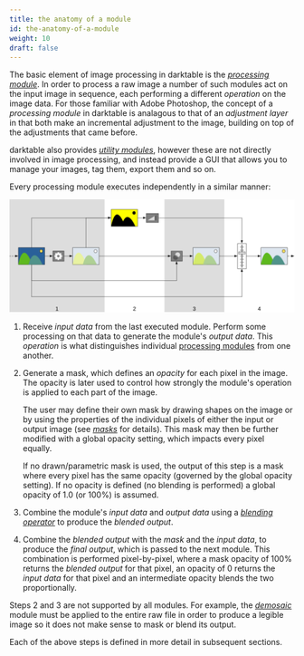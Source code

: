 ```yaml
---
title: the anatomy of a module
id: the-anatomy-of-a-module
weight: 10
draft: false
---
```


The basic element of image processing in darktable is the [_processing module_](../../module-reference/processing-modules/). In order to process a raw image a number of such modules act on the input image in sequence, each performing a different _operation_ on the image data. For those familiar with Adobe Photoshop, the concept of a _processing module_ in darktable is analagous to that of an _adjustment layer_ in that both make an incremental adjustment to the image, building on top of the adjustments that came before.

darktable also provides [_utility modules_](../../module-reference/utility-modules/), however these are not directly involved in image processing, and instead provide a GUI that allows you to manage your images, tag them, export them and so on.

Every processing module executes independently in a similar manner:

![module anatomy](./the-anatomy-of-a-module/module-anatomy.png#w100)

1. Receive _input data_ from the last executed module. Perform some processing on that data to generate the module's _output data_. This _operation_ is what distinguishes individual [processing modules](../../module-reference/processing-modules/_index.md) from one another.

2. Generate a mask, which defines an _opacity_ for each pixel in the image. The opacity is later used to control how strongly the module's operation is applied to each part of the image. 

   The user may define their own mask by drawing shapes on the image or by using the properties of the individual pixels of either the input or output image (see [_masks_](../masking-and-blending/masks/_index.md) for details). This mask may then be further modified with a global opacity setting, which impacts every pixel equally. 

   If no drawn/parametric mask is used, the output of this step is a mask where every pixel has the same opacity (governed by the global opacity setting). If no opacity is defined (no blending is performed) a global opacity of 1.0 (or 100%) is assumed.

3. Combine the module's _input data_ and _output data_ using a [_blending operator_](../masking-and-blending/blend-modes.md) to produce the _blended output_.

4. Combine the _blended output_ with the _mask_ and the _input data_, to produce the _final output_, which is passed to the next module. This combination is performed pixel-by-pixel, where a mask opacity of 100% returns the _blended output_ for that pixel, an opacity of 0 returns the _input data_ for that pixel and an intermediate opacity blends the two proportionally.

Steps 2 and 3 are not supported by all modules. For example, the [_demosaic_](../../../module-reference/processing-modules/demosaic.md) module must be applied to the entire raw file in order to produce a legible image so it does not make sense to mask or blend its output.

Each of the above steps is defined in more detail in subsequent sections.
